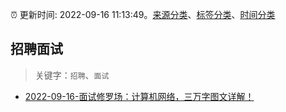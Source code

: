 :alarm_clock: 更新时间: 2022-09-16 11:13:49。[来源分类](../README.md)、[标签分类](../TAGS.md)、[时间分类](../TIMELINE.md)

## 招聘面试


> 关键字：`招聘`、`面试`



- [2022-09-16-面试修罗场：计算机网络，三万字图文详解！](https://toutiao.io/k/ckmxd70) 